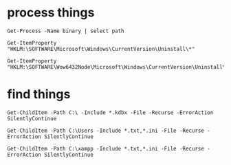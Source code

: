
# process things

```
Get-Process -Name binary | select path
```

```
Get-ItemProperty "HKLM:\SOFTWARE\Microsoft\Windows\CurrentVersion\Uninstall\*"
```

```
Get-ItemProperty "HKLM:\SOFTWARE\Wow6432Node\Microsoft\Windows\CurrentVersion\Uninstall\*"
```



# find things

```
Get-ChildItem -Path C:\ -Include *.kdbx -File -Recurse -ErrorAction SilentlyContinue
```

```
Get-ChildItem -Path C:\Users -Include *.txt,*.ini -File -Recurse -ErrorAction SilentlyContinue
```

```
Get-ChildItem -Path C:\xampp -Include *.txt,*.ini -File -Recurse -ErrorAction SilentlyContinue
```